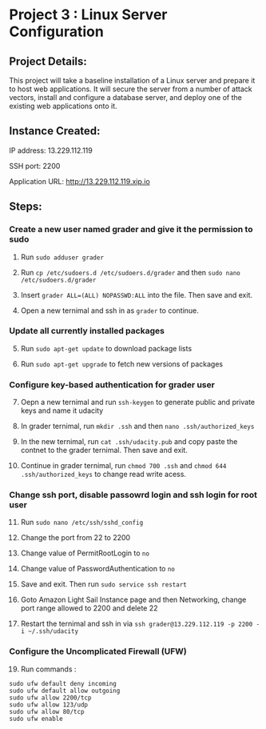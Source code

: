 # Project 3 : Linux Server Configuration

## Project Details:

This project will take a baseline installation of a Linux server and prepare it to host web applications. It will secure the server from a number of attack vectors, install and configure a database server, and deploy one of the existing web applications onto it.

## Instance Created:

IP address: 13.229.112.119

SSH port: 2200

Application URL: http://13.229.112.119.xip.io

## Steps:

### Create a new user named grader and give it the permission to sudo

1. Run `sudo adduser grader`

2. Run `cp /etc/sudoers.d /etc/sudoers.d/grader` and then `sudo nano /etc/sudoers.d/grader`

3. Insert `grader ALL=(ALL) NOPASSWD:ALL` into the file. Then save and exit.

4. Open a new ternimal and ssh in as `grader` to continue.

### Update all currently installed packages

5. Run `sudo apt-get update` to download package lists

6. Run `sudo apt-get upgrade` to fetch new versions of packages 

### Configure key-based authentication for grader user

7. Oepn a new ternimal and run `ssh-keygen` to generate public and private keys and name it udacity

8. In grader ternimal, run `mkdir .ssh` and then `nano .ssh/authorized_keys`

9. In the new ternimal, run `cat .ssh/udacity.pub` and copy paste the contnet to the grader ternimal. Then save and exit.

10. Continue in grader ternimal, run `chmod 700 .ssh` and `chmod 644 .ssh/authorized_keys` to change read write acess.

### Change ssh port, disable passowrd login and ssh login for root user

11. Run `sudo nano /etc/ssh/sshd_config`

12. Change the port from 22 to 2200

13. Change value of PermitRootLogin to `no`

14. Change value of PasswordAuthentication to `no`

16. Save and exit. Then run `sudo service ssh restart`

17. Goto Amazon Light Sail Instance page and then Networking, change port range allowed to 2200 and delete 22

18. Restart the ternimal and ssh in via `ssh grader@13.229.112.119 -p 2200 -i ~/.ssh/udacity`

### Configure the Uncomplicated Firewall (UFW)

19. Run commands :

```
sudo ufw default deny incoming
sudo ufw default allow outgoing
sudo ufw allow 2200/tcp
sudo ufw allow 123/udp
sudo ufw allow 80/tcp
sudo ufw enable
```
